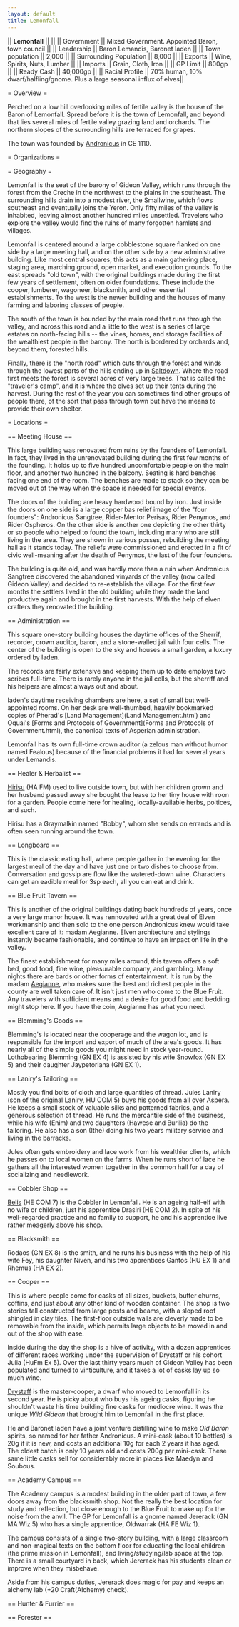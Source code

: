 ```yaml
---
layout: default
title: Lemonfall
---
```


|| **Lemonfall** || ||
|| Government || Mixed Government.  Appointed Baron, town council ||
|| Leadership || Baron Lemandis, Baronet Iaden ||
|| Town population || 2,000 ||
|| Surrounding Population || 8,000 ||
|| Exports || Wine, Spirits, Nuts, Lumber ||
|| Imports || Grain, Cloth, Iron ||
|| GP Limit || 800gp ||
|| Ready Cash || 40,000gp ||
|| Racial Profile || 70% human, 10% dwarf/halfling/gnome.  Plus a large seasonal influx of elves||



= Overview =

Perched on a low hill overlooking miles of fertile valley is the house of the Baron of Lemonfall.  Spread before it is the town of Lemonfall, and beyond that lies several miles of fertile valley grazing land and orchards.  The northern slopes of the surrounding hills are terraced for grapes.

The town was founded by [Andronicus](Andronicus.html) in CE 1110.

= Organizations =

= Geography =

Lemonfall is the seat of the barony of Gideon Valley, which runs through the forest from the Creche in the northwest to the plains in the southeast.  The surrounding hills drain into a modest river, the Smallwine, which flows southeast and eventually joins the Yeron.  Only fifty miles of the valley is inhabited, leaving almost another hundred miles unsettled.  Travelers who explore the valley would find the ruins of many forgotten hamlets and villages.

Lemonfall is centered around a large cobblestone square flanked on one side by a large meeting hall, and on the other side by a new administrative building.  Like most central squares, this acts as a main gathering place, staging area, marching ground, open market, and execution grounds.  To the east spreads "old town", with the original buildings made during the first few years of settlement, often on older foundations.  These include the cooper, lumberer, wagoneer, blacksmith, and other essential establishments.  To the west is the newer building and the houses of many farming and laboring classes of people.  

The south of the town is bounded by the main road that runs through the valley, and across this road and a little to the west is a series of large estates on north-facing hills -- the vines, homes, and storage facilities of the wealthiest people in the barony.  The north is bordered by orchards and, beyond them, forested hills.  

Finally, there is the "north road" which cuts through the forest and winds through the lowest parts of the hills ending up in [Saltdown](Saltdown.html).  Where the road first meets the forest is several acres of very large trees.  That is called the "traveler's camp", and it is where the elves set up their tents during the harvest.  During the rest of the year you can sometimes find other groups of people there, of the sort that pass through town but have the means to provide their own shelter.

= Locations =

== Meeting House ==

This large building was renovated from ruins by the founders of Lemonfall.  In fact, they lived in the unrenovated building during the first few months of the founding.  It holds up to five hundred uncomfortable people on the main floor, and another two hundred in the balcony.  Seating is hard benches facing one end of the room.  The benches are made to stack so they can be moved out of the way when the space is needed for special events.

The doors of the building are heavy hardwood bound by iron.  Just inside the doors on one side is a large copper bas relief image of the "four founders": Andronicus Sangtree, Rider-Mentor Perisas, Rider Penymos, and Rider Ospheros.  On the other side is another one depicting the other thirty or so people who helped to found the town, including many who are still living in the area.  They are shown in various posses, rebuilding the meeting hall as it stands today.  The reliefs were commissioned and erected in a fit of civic well-meaning after the death of Penymos, the last of the four founders.

The building is quite old, and was hardly more than a ruin when Andronicus Sangtree discovered the abandoned vinyards of the valley (now called Gideon Valley) and decided to re-establish the village.  For the first few months the settlers lived in the old building while they made the land productive again and brought in the first harvests.  With the help of elven crafters they renovated the building.  

== Administration ==

This square one-story building houses the daytime offices of the Sherrif, recorder, crown auditor, baron, and a stone-walled jail with four cells.  The center of the building is open to the sky and houses a small garden, a luxury ordered by Iaden.

The records are fairly extensive and keeping them up to date employs two scribes full-time.  There is rarely anyone in the jail cells, but the sherriff and his helpers are almost always out and about.

Iaden's daytime receiving chambers are here, a set of small but well-appointed rooms.  On her desk are well-thumbed, heavily bookmarked copies of Pherad's [Land Management](Land Management.html) and Oquai's [Forms and Protocols of Government](Forms and Protocols of Government.html), the canonical texts of Asperian administration.

Lemonfall has its own full-time crown auditor (a zelous man without humor named Fealous) because of the financial problems it had for several years under Lemandis.

== Healer & Herbalist ==

[Hirisu](perod-secrets:Lemonfall.html) (HA FM) used to live outside town, but with her children grown and her husband passed away she bought the lease to her tiny house with roon for a garden.  People come here for healing, locally-available herbs, poltices, and such.  

Hirisu has a Graymalkin named "Bobby", whom she sends on errands and is often seen running around the town.

== Longboard ==

This is the classic eating hall, where people gather in the evening for the largest meal of the day and have just one or two dishes to choose from.  Conversation and gossip are flow like the watered-down wine.  Characters can get an eadible meal for 3sp each, all you can eat and drink.  

== Blue Fruit Tavern ==

This is another of the original buildings dating back hundreds of years, once a very large manor house.  It was rennovated with a great deal of Elven workmanship and then sold to the one person Andronicus knew would take excellent care of it: madam Aegianne.  Elven architecture and stylings instantly became fashionable, and continue to have an impact on life in the valley.

The finest establishment for many miles around, this tavern offers a soft bed, good food, fine wine, pleasurable company, and gambling.  Many nights there are bards or other forms of entertainment.  It is run by the madam [Aegianne](perod-secrets:Aegianne.html), who makes sure the best and richest people in the county are well taken care of.  It isn't just men who come to the Blue Fruit.  Any travelers with sufficient means and a desire for good food and bedding might stop here.  If you have the coin, Aegianne has what you need.

== Blemming's Goods ==

Blemming's is located near the cooperage and the wagon lot, and is responsible for the import and export of much of the area's goods.  It has nearly all of the simple goods you might need in stock year-round.  Lothobearing Blemming (GN EX 4) is assisted by his wife Snowfox (GN EX 5) and their daughter Jaypetoriana (GN EX 1).  

== Laniry's Tailoring ==

Mostly you find bolts of cloth and large quantities of thread.  Jules Laniry (son of the original Laniry, HU COM 5) buys his goods from all over Aspera.  He keeps a small stock of valuable silks and patterned fabrics, and a generous selection of thread.  He runs the mercantile side of the business, while his wife (Enim) and two daughters (Hawese and Burilia) do the tailoring.  He also has a son (Ithe) doing his two years military service and living in the barracks.

Jules often gets embroidery and lace work from his wealthier clients, which he passes on to local women on the farms.  When he runs short of lace he gathers all the interested women together in the common hall for a day of socializing and needlework. 

== Cobbler Shop ==

[Belis](perod-secrets:Lemonfall.html) (HE COM 7) is the Cobbler in Lemonfall.  He is an ageing half-elf with no wife or children, just his apprentice Drasiri (HE COM 2).  In spite of his well-regarded practice and no family to support, he and his apprentice live rather meagerly above his shop.

== Blacksmith ==

Rodaos (GN EX 8) is the smith, and he runs his business with the help of his wife Fey, his daughter Niven, and his two apprentices Gantos (HU EX 1) and Rhemus (HA EX 2).

== Cooper ==

This is where people come for casks of all sizes, buckets, butter churns, coffins, and just about any other kind of wooden container.  The shop is two stories tall constructed from large posts and beams, with a sloped roof shingled in clay tiles.  The first-floor outside walls are cleverly made to be removable from the inside, which permits large objects to be moved in and out of the shop with ease.

Inside during the day the shop is a hive of activity, with a dozen apprentices of different races working under the supervision of Drystaff or his cohort Julia (HuFm Ex 5).  Over the last thirty years much of Gideon Valley has been populated and turned to vinticulture, and it takes a lot of casks lay up so much wine.

[Drystaff](perod-secrets:Lemonfall.html) is the master-cooper, a dwarf who moved to Lemonfall in its second year.  He is picky about who buys his ageing casks, figuring he shouldn't waste his time building fine casks for mediocre wine.  It was the unique *Wild Gideon* that brought him to Lemonfall in the first place.   

He and Baronet Iaden have a joint venture distilling wine to make *Old Baron* spirits, so named for her father Andronicus.  A mini-cask (about 10 bottles) is 20g if it is new, and costs an additional 10g for each 2 years it has aged.  The oldest batch is only 10 years old and costs 200g per mini-cask.  These same little casks sell for considerably more in places like Maedyn and Soubous.

== Academy Campus ==

The Academy campus is a modest building in the older part of town, a few doors away from the blacksmith shop.  Not the really the best location for study and reflection, but close enough to the Blue Fruit to make up for the noise from the anvil.  The GP for Lemonfall is a gnome named Jererack (GN MA Wiz 5) who has a single apprentice, Oldwarrak (HA FE Wiz 1).

The campus consists of a single two-story building, with a large classroom and non-magical texts on the bottom floor for educating the local children (the prime mission in Lemonfall), and living/studying/lab space at the top.  There is a small courtyard in back, which Jererack has his students clean or improve when they misbehave.

Aside from his campus duties, Jererack does magic for pay and keeps an alchemy lab (+20 Craft(Alchemy) check).

== Hunter & Furrier ==


== Forester ==

